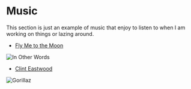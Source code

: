 # Music

This section is just an example of music that enjoy to listen to when I am working on things or lazing around.

- [Fly Me to the Moon](https://www.youtube.com/watch?v=ZEcqHA7dbwM)

![In Other Words](https://upload.wikimedia.org/wikipedia/commons/thumb/b/bd/Kaye_Ballard_In_Other_Words_Decca_Records_Inc._Catalog_Number_9_29114_Photographed_15_April_2014.JPG/220px-Kaye_Ballard_In_Other_Words_Decca_Records_Inc._Catalog_Number_9_29114_Photographed_15_April_2014.JPG)

- [Clint Eastwood](https://www.youtube.com/watch?v=1V_xRb0x9aw)

![Gorillaz](https://upload.wikimedia.org/wikipedia/en/thumb/b/b5/ClintEastwood.Gorillaz.single.jpg/220px-ClintEastwood.Gorillaz.single.jpg)

